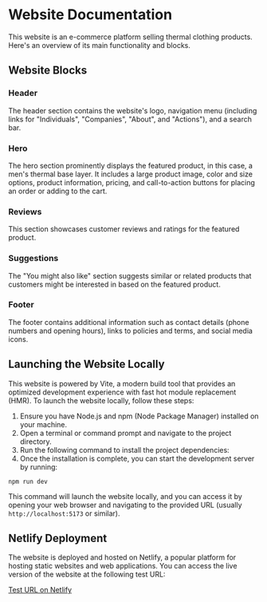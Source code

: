 # Website Documentation

This website is an e-commerce platform selling thermal clothing products. Here's an overview of its main functionality and blocks.

## Website Blocks

### Header

The header section contains the website's logo, navigation menu (including links for "Individuals", "Companies", "About", and "Actions"), and a search bar.

### Hero

The hero section prominently displays the featured product, in this case, a men's thermal base layer. It includes a large product image, color and size options, product information, pricing, and call-to-action buttons for placing an order or adding to the cart.

### Reviews

This section showcases customer reviews and ratings for the featured product.

### Suggestions

The "You might also like" section suggests similar or related products that customers might be interested in based on the featured product.

### Footer

The footer contains additional information such as contact details (phone numbers and opening hours), links to policies and terms, and social media icons.

## Launching the Website Locally

This website is powered by Vite, a modern build tool that provides an optimized development experience with fast hot module replacement (HMR). To launch the website locally, follow these steps:

1. Ensure you have Node.js and npm (Node Package Manager) installed on your machine.
2. Open a terminal or command prompt and navigate to the project directory.
3. Run the following command to install the project dependencies:
4. Once the installation is complete, you can start the development server by running:
```
npm run dev
```
This command will launch the website locally, and you can access it by opening your web browser and navigating to the provided URL (usually `http://localhost:5173` or similar).

## Netlify Deployment

The website is deployed and hosted on Netlify, a popular platform for hosting static websites and web applications. You can access the live version of the website at the following test URL:

[Test URL on Netlify](https://your-test-url.netlify.app)